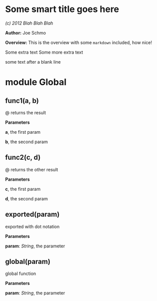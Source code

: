 Some smart title goes here
==========================
*(c) 2012 Blah Blah Blah*

**Author:** Joe Schmo

**Overview:** This is the overview with some `markdown` included, how nice!

Some extra text
Some more extra text

some text after a blank line


module Global
=============
func1(a, b)
-----------
@ returns the result


**Parameters**

**a**,  the first param

**b**,  the second param

func2(c, d)
-----------
@ returns the other result


**Parameters**

**c**,  the first param

**d**,  the second param

exported(param)
---------------
exported with dot notation


**Parameters**

**param**:  *String*,  the parameter

global(param)
-------------
global function


**Parameters**

**param**:  *String*,  the parameter


